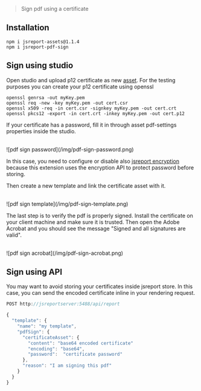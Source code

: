 
> Sign pdf using a certificate

## Installation

```
npm i jsreport-assets@1.1.4
npm i jsreport-pdf-sign
```

## Sign using studio

Open studio and upload p12 certificate as new [asset](/learn/assets).
For the testing purposes you can create your p12 certificate using openssl

```
openssl genrsa -out myKey.pem
openssl req -new -key myKey.pem -out cert.csr
openssl x509 -req -in cert.csr -signkey myKey.pem -out cert.crt
openssl pkcs12 -export -in cert.crt -inkey myKey.pem -out cert.p12
```

If your certificate has a password, fill it in through asset pdf-settings properties inside the studio.

<br/>
![pdf sign password](/img/pdf-sign-password.png)
<br/>

In this case, you need to configure or disable also [jsreport  encryption](learn/configuration#encryption-configuration) because this extension uses the encryption API to protect password before storing.

Then create a new template and link the certificate asset with it.

<br/>
![pdf sign template](/img/pdf-sign-template.png)
<br/>

The last step is to verify the pdf is properly signed. Install the certificate on your client machine and make sure it is trusted. Then open the Adobe Acrobat and you should see the message "Signed and all signatures are valid". 

<br/>
![pdf sign acrobat](/img/pdf-sign-acrobat.png)
<br/>

## Sign using API

You may want to avoid storing your certificates inside jsreport store. In this case, you can send the encoded certificate inline in your rendering request.

```js
POST http://jsreportserver:5488/api/report

{ 
  "template": {
    "name": "my template",
    "pdfSign": {
      "certificateAsset": {
        "content": "base64 encoded certificate"
        "encoding": "base64",
        "password":  "certificate password"
      },
      "reason": "I am signing this pdf"
    }
  }
}
```
